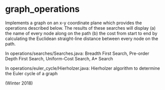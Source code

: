 # graph_operations

Implements a graph on an x-y coordinate plane which provides the operations described below.
The results of these searches will display (a) the name of every node along on the path (b) the cost from start to end by calculating the Euclidean straight-line distance between every node on the path. 

In operations/searches/Searches.java:
Breadth First Search,
Pre-order Depth First Search,
Uniform-Cost Search,
A* Search

In operations/euler_cycle/Hierholzer.java:
Hierholzer algorithm to determine the Euler cycle of a graph

(Winter 2018)
